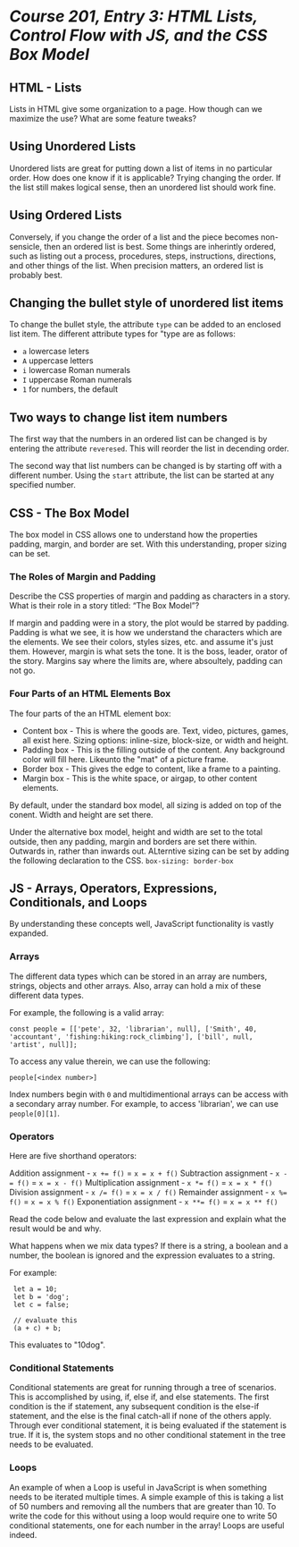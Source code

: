 # *Course 201, Entry 3: HTML Lists, Control Flow with JS, and the CSS Box Model*

## HTML - Lists

Lists in HTML give some organization to a page. How though can we maximize the use? What are some feature tweaks?

## Using Unordered Lists

Unordered lists are great for putting down a list of items in no particular order. How does one know if it is applicable? Trying changing the order. If the list still makes logical sense, then an unordered list should work fine.

## Using Ordered Lists

Conversely, if you change the order of a list and the piece becomes non-sensicle, then an ordered list is best. Some things are inherintly ordered, such as listing out a process, procedures, steps, instructions, directions, and other things of the list. When precision matters, an ordered list is probably best.

## Changing the bullet style of unordered list items

To change the bullet style, the attribute `type` can be added to an enclosed list item. The different attribute types for "type are as follows:

+ `a` lowercase leters
+ `A` uppercase letters
+ `i` lowercase Roman numerals
+ `I` uppercase Roman numerals
+ `1` for numbers, the default

## Two ways to change list item numbers

The first way that the numbers in an ordered list can be changed is by entering the attribute `reveresed`. This will reorder the list in decending order. 

The second way that list numbers can be changed is by starting off with a different number. Using the `start` attribute, the list can be started at any specified number. 

## CSS - The Box Model

The box model in CSS allows one to understand how the properties padding, margin, and border are set. With this understanding, proper sizing can be set.

### The Roles of  Margin and Padding

Describe the CSS properties of margin and padding as characters in a story. What is their role in a story titled: “The Box Model”?

If margin and padding were in a story, the plot would be starred by padding. Padding is what we see, it is how we understand the characters which are the elements. We see their colors, styles sizes, etc. and assume it's just them. However, margin is what sets the tone. It is the boss, leader, orator of the story. Margins say where the limits are, where absoultely, padding can not go.

### Four Parts of an HTML Elements Box

The four parts of the an HTML element box:

+ Content box - This is where the goods are. Text, video, pictures, games, all exist here.
    Sizing options: inline-size, block-size, or width and height.
+ Padding box - This is the filling outside of the content. Any background color will fill here. Likeunto the "mat" of a picture frame.
+ Border box - This gives the edge to content, like a frame to a painting.
+ Margin box - This is the white space, or airgap, to other content elements.

By default, under the standard box model, all sizing is added on top of the conent. Width and height are set there.

Under the alternative box model, height and width are set to the total outside, then any padding, margin and borders are set there within. Outwards in, rather than inwards out. ALterntive sizing can be set by adding the following declaration to the CSS. `box-sizing: border-box`

## JS - Arrays, Operators, Expressions, Conditionals, and Loops

By understanding these concepts well, JavaScript functionality is vastly expanded.

### Arrays

The different data types which can be stored in an array are numbers, strings, objects and other arrays. Also, array can hold a mix of these different data types. 

For example, the following is a valid array:

 `const people = [['pete', 32, 'librarian', null], ['Smith', 40, 'accountant', 'fishing:hiking:rock_climbing'], ['bill', null, 'artist', null]];`

To access any value therein, we can use the following:

`people[<index number>]`

Index numbers begin with `0` and multidimentional arrays can be access with a secondary array number.
For example, to access 'librarian', we can use `people[0][1]`.

### Operators

Here are five shorthand operators:

Addition assignment - `x += f()` = `x = x + f()`
Subtraction assignment - `x -= f()` = `x = x - f()`
Multiplication assignment - `x *= f()` = `x = x * f()`
Division assignment - `x /= f()` = `x = x / f()`
Remainder assignment - `x %= f()` = `x = x % f()`
Exponentiation assignment - `x **= f()` =  `x = x ** f()`

Read the code below and evaluate the last expression and explain what the result would be and why.

What happens when we mix data types? If there is a string, a boolean and a number, the boolean is ignored and the expression evaluates to a string.

For example:

```
 let a = 10;
 let b = 'dog';
 let c = false;

 // evaluate this
 (a + c) + b;
```

This evaluates to "10dog".

### Conditional Statements

 Conditional statements are great for running through a tree of scenarios. This is accomplished by using, if, else if, and else statements. The first condition is the if statement, any subsequent condition is the else-if statement, and the else is the final catch-all if none of the others apply. Through ever conditional statement, it is being evaluated if the statement is true. If it is, the system stops and no other conditional statement in the tree needs to be evaluated.

### Loops

An example of when a Loop is useful in JavaScript is when something needs to be iterated multiple times. A simple example of this is taking a list of 50 numbers and removing all the numbers that are greater than 10. To write the code for this without using a loop would require one to write 50 conditional statements, one for each number in the array! Loops are useful indeed.
